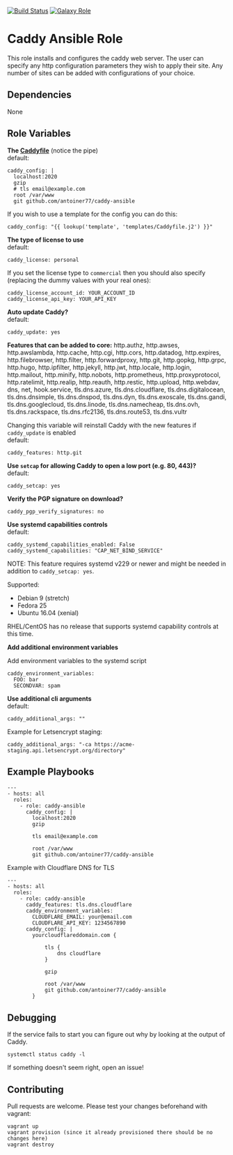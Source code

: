 [![Build Status](https://travis-ci.org/caddy-ansible/caddy-ansible.svg?branch=master)](https://travis-ci.org/caddy-ansible/caddy-ansible)
[![Galaxy Role](https://img.shields.io/badge/ansible--galaxy-caddy-blue.svg)](https://galaxy.ansible.com/caddy_ansible/caddy_ansible/)

Caddy Ansible Role
=========

This role installs and configures the caddy web server. The user can specify any http configuration parameters they wish to apply their site. Any number of sites can be added with configurations of your choice.

Dependencies
------------
None

Role Variables
--------------

**The [Caddyfile](https://caddyserver.com/docs/caddyfile)** (notice the pipe)<br>
default:
```
caddy_config: |
  localhost:2020
  gzip
  # tls email@example.com
  root /var/www
  git github.com/antoiner77/caddy-ansible
```

If you wish to use a template for the config you can do this:
```
caddy_config: "{{ lookup('template', 'templates/Caddyfile.j2') }}"
```

**The type of license to use**<br>
default:
```
caddy_license: personal
```
If you set the license type to `commercial` then you should also specify (replacing the dummy values with your real ones):
```
caddy_license_account_id: YOUR_ACCOUNT_ID
caddy_license_api_key: YOUR_API_KEY
```
**Auto update Caddy?**<br>
default:
```
caddy_update: yes
```
**Features that can be added to core:** http.authz, http.awses, http.awslambda,
http.cache, http.cgi, http.cors, http.datadog, http.expires, http.filebrowser,
http.filter, http.forwardproxy, http.git, http.gopkg, http.grpc, http.hugo,
http.ipfilter, http.jekyll, http.jwt, http.locale, http.login, http.mailout,
http.minify, http.nobots, http.prometheus, http.proxyprotocol, http.ratelimit,
http.realip, http.reauth, http.restic, http.upload, http.webdav, dns, net,
hook.service, tls.dns.azure, tls.dns.cloudflare, tls.dns.digitalocean,
tls.dns.dnsimple, tls.dns.dnspod, tls.dns.dyn, tls.dns.exoscale, tls.dns.gandi,
tls.dns.googlecloud, tls.dns.linode, tls.dns.namecheap, tls.dns.ovh,
tls.dns.rackspace, tls.dns.rfc2136, tls.dns.route53, tls.dns.vultr

Changing this variable will reinstall Caddy with the new features if `caddy_update` is enabled<br>
default:
```
caddy_features: http.git
```
**Use `setcap` for allowing Caddy to open a low port (e.g. 80, 443)?**<br>
default:
```
caddy_setcap: yes
```
**Verify the PGP signature on download?**<br>
```
caddy_pgp_verify_signatures: no
```
**Use systemd capabilities controls**<br>
default:
```
caddy_systemd_capabilities_enabled: False
caddy_systemd_capabilities: "CAP_NET_BIND_SERVICE"
```
NOTE: This feature requires systemd v229 or newer and might be needed in addition to `caddy_setcap: yes`.

Supported:
* Debian 9 (stretch)
* Fedora 25
* Ubuntu 16.04 (xenial)

RHEL/CentOS has no release that supports systemd capability controls at this time.

**Add additional environment variables**<br>

Add environment variables to the systemd script

```
caddy_environment_variables:
  FOO: bar
  SECONDVAR: spam
```

**Use additional cli arguments**<br>
default:
```
caddy_additional_args: ""
```
Example for Letsencrypt staging:
```
caddy_additional_args: "-ca https://acme-staging.api.letsencrypt.org/directory"
```


Example Playbooks
----------------
```
---
- hosts: all
  roles:
    - role: caddy-ansible
      caddy_config: |
        localhost:2020
        gzip

        tls email@example.com

        root /var/www
        git github.com/antoiner77/caddy-ansible
```

Example with Cloudflare DNS for TLS

```
---
- hosts: all
  roles:
    - role: caddy-ansible
      caddy_features: tls.dns.cloudflare
      caddy_environment_variables:
        CLOUDFLARE_EMAIL: your@email.com
        CLOUDFLARE_API_KEY: 1234567890
      caddy_config: |
        yourcloudflareddomain.com {

            tls {
                dns cloudflare
            }

            gzip

            root /var/www
            git github.com/antoiner77/caddy-ansible
        }
```

Debugging
---------
If the service fails to start you can figure out why by looking at the output of Caddy.<br>

```console
systemctl status caddy -l
```

If something doesn't seem right, open an issue!

Contributing
------------
Pull requests are welcome. Please test your changes beforehand with vagrant:
```
vagrant up
vagrant provision (since it already provisioned there should be no changes here)
vagrant destroy
```
